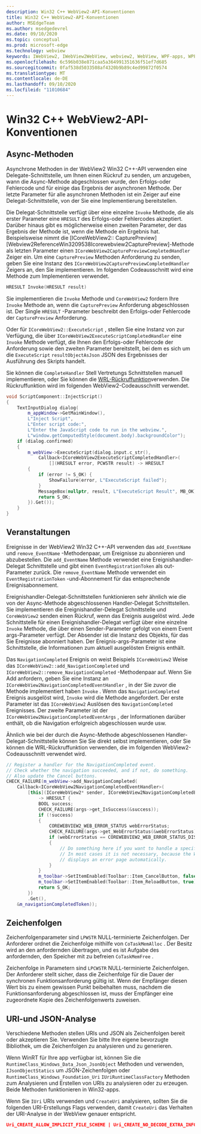 ```yaml
---
description: Win32 C++ WebView2-API-Konventionen
title: Win32 C++ WebView2-API-Konventionen
author: MSEdgeTeam
ms.author: msedgedevrel
ms.date: 09/10/2020
ms.topic: conceptual
ms.prod: microsoft-edge
ms.technology: webview
keywords: IWebView2, IWebView2WebView, webview2, WebView, WPF-apps, WPF, Edge, ICoreWebView2, ICoreWebView2Host, Browser-Steuerelement, Edge-HTML
ms.openlocfilehash: 6c596b038e871caa5a364991351636f51ef7d685
ms.sourcegitcommit: 0faf538d5033508af4320b9b89c4ed99872f0574
ms.translationtype: MT
ms.contentlocale: de-DE
ms.lasthandoff: 09/10/2020
ms.locfileid: "11010684"
---
```

# Win32 C++ WebView2-API-Konventionen  

## Async-Methoden  

Asynchrone Methoden in der WebView2 Win32 C++-API verwenden eine Delegate-Schnittstelle, um Ihnen einen Rückruf zu senden, um anzugeben, wann die Async-Methode abgeschlossen wurde, den Erfolgs-oder Fehlercode und für einige das Ergebnis der asynchronen Methode.  Der letzte Parameter für alle asynchronen Methoden ist ein Zeiger auf eine Delegat-Schnittstelle, von der Sie eine Implementierung bereitstellen.  

Die Delegat-Schnittstelle verfügt über eine einzelne `Invoke` Methode, die als erster Parameter eine `HRESULT` des Erfolgs-oder Fehlercodes akzeptiert.  Darüber hinaus gibt es möglicherweise einen zweiten Parameter, der das Ergebnis der Methode ist, wenn die Methode ein Ergebnis hat.  Beispielsweise nimmt die [ICoreWebView2:: CapturePreview] [Webview2ReferenceWin3209538Icorewebview2CapturePreview]-Methode als letzten Parameter einen `ICoreWebView2CapturePreviewCompletedHandler` Zeiger ein.  Um eine `CapturePreview` Methoden Anforderung zu senden, geben Sie eine Instanz des `ICoreWebView2CapturePreviewCompletedHandler` Zeigers an, den Sie implementieren.  Im folgenden Codeausschnitt wird eine Methode zum Implementieren verwendet.  

```cpp
HRESULT Invoke(HRESULT result)
```  

Sie implementieren die `Invoke` Methode und `CoreWebView2` fordern Ihre `Invoke` Methode an, wenn die `CapturePreview` Anforderung abgeschlossen ist.  Der Single `HRESULT` -Parameter beschreibt den Erfolgs-oder Fehlercode der `CapturePreview` Anforderung.  

Oder für `ICoreWebView2::ExecuteScript` , stellen Sie eine Instanz von zur Verfügung, die über `ICoreWebView2ExecuteScriptCompletedHandler` eine `Invoke` Methode verfügt, die Ihnen den Erfolgs-oder Fehlercode der Anforderung sowie den zweiten Parameter bereitstellt, bei dem es sich um die `ExecuteScript` `resultObjectAsJson` JSON des Ergebnisses der Ausführung des Skripts handelt.  

Sie können die `CompleteHandler` Stell Vertretungs Schnittstellen manuell implementieren, oder Sie können die [WRL-Rückruffunktion][CppCxWrlCallbackFunction]verwenden.  Die Rückruffunktion wird im folgenden WebView2-Codeausschnitt verwendet.  

```cpp
void ScriptComponent::InjectScript()
{
    TextInputDialog dialog(
        m_appWindow->GetMainWindow(),
        L"Inject Script",
        L"Enter script code:",
        L"Enter the JavaScript code to run in the webview.",
        L"window.getComputedStyle(document.body).backgroundColor");
    if (dialog.confirmed)
    {
        m_webView->ExecuteScript(dialog.input.c_str(),
            Callback<ICoreWebView2ExecuteScriptCompletedHandler>(
                [](HRESULT error, PCWSTR result) -> HRESULT
        {
            if (error != S_OK) {
                ShowFailure(error, L"ExecuteScript failed");
            }
            MessageBox(nullptr, result, L"ExecuteScript Result", MB_OK);
            return S_OK;
        }).Get());
    }
}
```  

## Veranstaltungen  

Ereignisse in der WebView2 Win32 C++-API verwenden das `add_EventName` und `remove_EventName` -Methodenpaar, um Ereignisse zu abonnieren und abzubestellen.  Die `add_EventName` Methode verwendet eine Ereignishandler-Delegat Schnittstelle und gibt einen `EventRegistrationToken` als out-Parameter zurück.  Die `remove_EventName` Methode verwendet ein `EventRegistrationToken` -und-Abonnement für das entsprechende Ereignisabonnement.  

Ereignishandler-Delegat-Schnittstellen funktionieren sehr ähnlich wie die von der Async-Methode abgeschlossenen Handler-Delegat Schnittstellen.  Sie implementieren die Ereignishandler-Delegat Schnittstelle und `CoreWebView2` senden einen Rückruf, wenn das Ereignis ausgelöst wird.  Jede Schnittstelle für einen Ereignishandler-Delegat verfügt über eine einzelne `Invoke` Methode, die über einen Sender-Parameter gefolgt von einem Event args-Parameter verfügt.  Der Absender ist die Instanz des Objekts, für das Sie Ereignisse abonniert haben.  Der Ereignis-args-Parameter ist eine Schnittstelle, die Informationen zum aktuell ausgelösten Ereignis enthält.  

Das `NavigationCompleted` Ereignis on weist Beispiels `ICoreWebView2` Weise das `ICoreWebView2::add_NavigationCompleted` und `ICoreWebView2::remove_NavigationCompleted` -Methodenpaar auf.  Wenn Sie Add anfordern, geben Sie eine Instanz an `ICoreWebView2NavigationCompletedEventHandler` , in der Sie zuvor die Methode implementiert haben `Invoke` .  Wenn das `NavigationCompleted` Ereignis ausgelöst wird, `Invoke` wird die Methode angefordert.  Der erste Parameter ist das `ICoreWebView2` Auslösen des `NavigationCompleted` Ereignisses.  Der zweite Parameter ist der `ICoreWebView2NavigationCompletedEventArgs` , der Informationen darüber enthält, ob die Navigation erfolgreich abgeschlossen wurde usw.  

Ähnlich wie bei der durch die Async-Methode abgeschlossenen Handler-Delegat-Schnittstelle können Sie Sie direkt selbst implementieren, oder Sie können die WRL-Rückruffunktion verwenden, die im folgenden WebView2-Codeausschnitt verwendet wird.  

```cpp
// Register a handler for the NavigationCompleted event.
// Check whether the navigation succeeded, and if not, do something.
// Also update the Cancel buttons.
CHECK_FAILURE(m_webView->add_NavigationCompleted(
    Callback<ICoreWebView2NavigationCompletedEventHandler>(
        [this](ICoreWebView2* sender, ICoreWebView2NavigationCompletedEventArgs* args)
            -> HRESULT {
            BOOL success;
            CHECK_FAILURE(args->get_IsSuccess(&success));
            if (!success)
            {
                COREWEBVIEW2_WEB_ERROR_STATUS webErrorStatus;
                CHECK_FAILURE(args->get_WebErrorStatus(&webErrorStatus));
                if (webErrorStatus == COREWEBVIEW2_WEB_ERROR_STATUS_DISCONNECTED)
                {
                    // Do something here if you want to handle a specific error case.
                    // In most cases it is not necessary, because the WebView
                    // displays an error page automatically.
                }
            }
            m_toolbar->SetItemEnabled(Toolbar::Item_CancelButton, false);
            m_toolbar->SetItemEnabled(Toolbar::Item_ReloadButton, true);
            return S_OK;
        })
        .Get(),
    &m_navigationCompletedToken));
```  

## Zeichenfolgen  

Zeichenfolgenparameter sind `LPWSTR` NULL-terminierte Zeichenfolgen.  Der Anforderer ordnet die Zeichenfolge mithilfe von `CoTaskMemAlloc` .  Der Besitz wird an den anfordernden übertragen, und es ist Aufgabe des anfordernden, den Speicher mit zu befreien `CoTaskMemFree` .  

Zeichenfolge in Parametern sind `LPCWSTR` NULL-terminierte Zeichenfolgen.  Der Anforderer stellt sicher, dass die Zeichenfolge für die Dauer der synchronen Funktionsanforderung gültig ist.  Wenn der Empfänger diesen Wert bis zu einem gewissen Punkt beibehalten muss, nachdem die Funktionsanforderung abgeschlossen ist, muss der Empfänger eine zugeordnete Kopie des Zeichenfolgenwerts zuweisen.  

## URI-und JSON-Analyse  

Verschiedene Methoden stellen URIs und JSON als Zeichenfolgen bereit oder akzeptieren Sie.  Verwenden Sie bitte Ihre eigene bevorzugte Bibliothek, um die Zeichenfolgen zu analysieren und zu generieren.  

Wenn WinRT für Ihre app verfügbar ist, können Sie die `RuntimeClass_Windows_Data_Json_JsonObject` Methoden und verwenden, `IJsonObjectStatics` um JSON-Zeichenfolgen oder `RuntimeClass_Windows_Foundation_Uri` `IUriRuntimeClassFactory` Methoden zum Analysieren und Erstellen von URIs zu analysieren oder zu erzeugen.  Beide Methoden funktionieren in Win32-apps.  

Wenn Sie `IUri` URIs verwenden und `CreateUri` analysieren, sollten Sie die folgenden URI-Erstellungs Flags verwenden, damit `CreateUri` das Verhalten der URI-Analyse in der WebView genauer entspricht.  

```json
Uri_CREATE_ALLOW_IMPLICIT_FILE_SCHEME | Uri_CREATE_NO_DECODE_EXTRA_INFO
```  

<!-- links -->  

[Webview2ReferenceWin3209622Icorewebview2CapturePreview]: ../reference/win32/0-9-622/icorewebview2.md#capturepreview "CapturePreview-Interface-ICoreWebView2 | Microsoft docs"  

[CppCxWrlCallbackFunction]: /cpp/cppcx/wrl/callback-function-wrl "Callback-Funktion (WRL) | Microsoft docs"  
